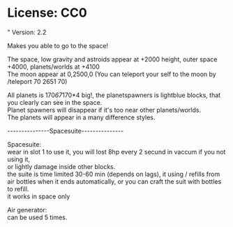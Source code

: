 # License: CC0
" Version: 2.2

Makes you able to go to the space!  

The space, low gravity and astroids appear at +2000 height, outer space +4000, planets/worlds at +4100  
The moon appear at 0,2500,0 (You can teleport your self to the moon by /teleport 70 2651 70)  
  
All planets is 170*67*170*4 big!, the planetspawners is lightblue blocks, that you clearly can see in the space.  
Planet spawners will disappear if it's too near other planets/worlds.  
The planets will appear in a many difference styles.  
  
  
---------------Spacesuite---------------  
  
Spacesuite:  
wear in slot 1 to use it, you will lost 8hp every 2 secund in vaccum if you not using it,  
or lightly damage inside other blocks.  
the suite is time limited 30-60 min (depends on lags), it using / refills from air bottles when it ends automatically, or you can craft the suit with bottles to refill.  
it works in space only  
  
Air generator:  
can be used 5 times.  
